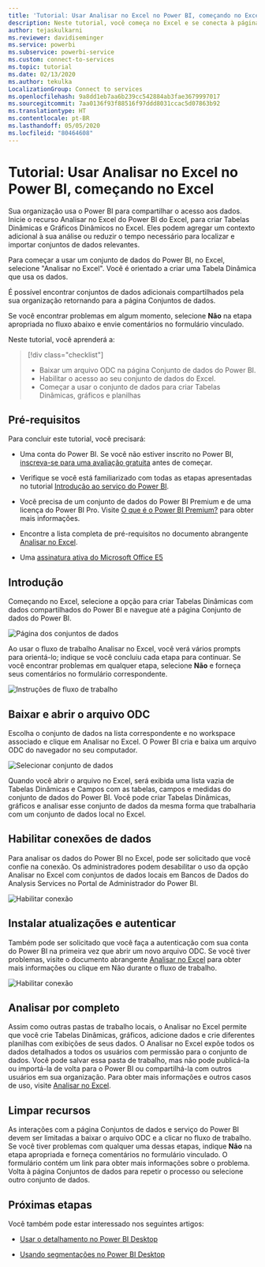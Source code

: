 ```yaml
---
title: 'Tutorial: Usar Analisar no Excel no Power BI, começando no Excel'
description: Neste tutorial, você começa no Excel e se conecta à página Conjuntos de dados do Power BI para importar conjuntos de dados para o Excel.
author: tejaskulkarni
ms.reviewer: davidiseminger
ms.service: powerbi
ms.subservice: powerbi-service
ms.custom: connect-to-services
ms.topic: tutorial
ms.date: 02/13/2020
ms.author: tekulka
LocalizationGroup: Connect to services
ms.openlocfilehash: 9a8dd1eb7aa6b239cc542884ab3fae3679997017
ms.sourcegitcommit: 7aa0136f93f88516f97ddd8031ccac5d07863b92
ms.translationtype: HT
ms.contentlocale: pt-BR
ms.lasthandoff: 05/05/2020
ms.locfileid: "80464608"
---
```

# <a name="tutorial-use-power-bi-analyze-in-excel-starting-in-excel"></a>Tutorial: Usar Analisar no Excel no Power BI, começando no Excel

Sua organização usa o Power BI para compartilhar o acesso aos dados. Inicie o recurso Analisar no Excel do Power BI do Excel, para criar Tabelas Dinâmicas e Gráficos Dinâmicos no Excel. Eles podem agregar um contexto adicional à sua análise ou reduzir o tempo necessário para localizar e importar conjuntos de dados relevantes.

Para começar a usar um conjunto de dados do Power BI, no Excel, selecione "Analisar no Excel". Você é orientado a criar uma Tabela Dinâmica que usa os dados.  

É possível encontrar conjuntos de dados adicionais compartilhados pela sua organização retornando para a página Conjuntos de dados.

Se você encontrar problemas em algum momento, selecione **Não** na etapa apropriada no fluxo abaixo e envie comentários no formulário vinculado.  

Neste tutorial, você aprenderá a:

> [!div class="checklist"]
> * Baixar um arquivo ODC na página Conjunto de dados do Power BI.
> * Habilitar o acesso ao seu conjunto de dados do Excel.
> * Começar a usar o conjunto de dados para criar Tabelas Dinâmicas, gráficos e planilhas

## <a name="prerequisites"></a>Pré-requisitos

Para concluir este tutorial, você precisará:

* Uma conta do Power BI. Se você não estiver inscrito no Power BI, [inscreva-se para uma avaliação gratuita](https://app.powerbi.com/signupredirect?pbi_source=web) antes de começar.

* Verifique se você está familiarizado com todas as etapas apresentadas no tutorial [Introdução ao serviço do Power BI](https://docs.microsoft.com/power-bi/service-get-started).

* Você precisa de um conjunto de dados do Power BI Premium e de uma licença do Power BI Pro. Visite [O que é o Power BI Premium?](https://docs.microsoft.com/power-bi/service-premium-what-is) para obter mais informações.

* Encontre a lista completa de pré-requisitos no documento abrangente [Analisar no Excel](https://docs.microsoft.com/power-bi/service-analyze-in-excel#requirements).

* Uma [assinatura ativa do Microsoft Office E5](https://www.microsoft.com/microsoft-365/business/office-365-enterprise-e5-business-software?activetab=pivot%3aoverviewtab)

## <a name="get-started"></a>Introdução

Começando no Excel, selecione a opção para criar Tabelas Dinâmicas com dados compartilhados do Power BI e navegue até a página Conjunto de dados do Power BI.

![Página dos conjuntos de dados](media/service-tutorial-analyze-in-excel/tutorial-analyze-in-excel-01.png)

Ao usar o fluxo de trabalho Analisar no Excel, você verá vários prompts para orientá-lo; indique se você concluiu cada etapa para continuar. Se você encontrar problemas em qualquer etapa, selecione **Não** e forneça seus comentários no formulário correspondente.

![Instruções de fluxo de trabalho](media/service-tutorial-analyze-in-excel/tutorial-analyze-in-excel-02.png)

## <a name="download-and-open-the-odc-file"></a>Baixar e abrir o arquivo ODC

Escolha o conjunto de dados na lista correspondente e no workspace associado e clique em Analisar no Excel. O Power BI cria e baixa um arquivo ODC do navegador no seu computador.

![Selecionar conjunto de dados](media/service-tutorial-analyze-in-excel/tutorial-analyze-in-excel-03.png)

Quando você abrir o arquivo no Excel, será exibida uma lista vazia de Tabelas Dinâmicas e Campos com as tabelas, campos e medidas do conjunto de dados do Power BI. Você pode criar Tabelas Dinâmicas, gráficos e analisar esse conjunto de dados da mesma forma que trabalharia com um conjunto de dados local no Excel.

## <a name="enable-data-connections"></a>Habilitar conexões de dados

Para analisar os dados do Power BI no Excel, pode ser solicitado que você confie na conexão. Os administradores podem desabilitar o uso da opção Analisar no Excel com conjuntos de dados locais em Bancos de Dados do Analysis Services no Portal de Administrador do Power BI.

![Habilitar conexão](media/service-tutorial-analyze-in-excel/tutorial-analyze-in-excel-04.png)

## <a name="install-updates-and-authenticate"></a>Instalar atualizações e autenticar

Também pode ser solicitado que você faça a autenticação com sua conta do Power BI na primeira vez que abrir um novo arquivo ODC.  Se você tiver problemas, visite o documento abrangente [Analisar no Excel](https://docs.microsoft.com/power-bi/service-analyze-in-excel#sign-in-to-power-bi ) para obter mais informações ou clique em Não durante o fluxo de trabalho.

![Habilitar conexão](media/service-tutorial-analyze-in-excel/tutorial-analyze-in-excel-05.png)

## <a name="analyze-away"></a>Analisar por completo

Assim como outras pastas de trabalho locais, o Analisar no Excel permite que você crie Tabelas Dinâmicas, gráficos, adicione dados e crie diferentes planilhas com exibições de seus dados. O Analisar no Excel expõe todos os dados detalhados a todos os usuários com permissão para o conjunto de dados. Você pode salvar essa pasta de trabalho, mas não pode publicá-la ou importá-la de volta para o Power BI ou compartilhá-la com outros usuários em sua organização. Para obter mais informações e outros casos de uso, visite [Analisar no Excel](https://docs.microsoft.com/power-bi/service-analyze-in-excel#analyze-away).

## <a name="clean-up-resources"></a>Limpar recursos

As interações com a página Conjuntos de dados e serviço do Power BI devem ser limitadas a baixar o arquivo ODC e a clicar no fluxo de trabalho. Se você tiver problemas com qualquer uma dessas etapas, indique **Não** na etapa apropriada e forneça comentários no formulário vinculado. O formulário contém um link para obter mais informações sobre o problema. Volta à página Conjuntos de dados para repetir o processo ou selecione outro conjunto de dados.

## <a name="next-steps"></a>Próximas etapas

Você também pode estar interessado nos seguintes artigos:

* [Usar o detalhamento no Power BI Desktop](https://docs.microsoft.com/power-bi/desktop-cross-report-drill-through)

* [Usando segmentações no Power BI Desktop](https://docs.microsoft.com/power-bi/visuals/power-bi-visualization-slicers)

